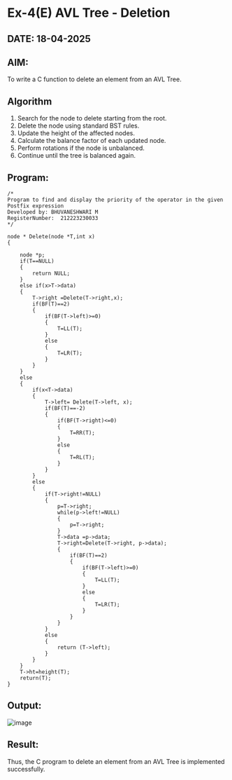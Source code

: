 # Ex-4(E)  AVL Tree - Deletion
## DATE: 18-04-2025
## AIM:
To write a C function to delete an element from an AVL Tree.
## Algorithm
1. Search for the node to delete starting from the root. 
2. Delete the node using standard BST rules. 
3. Update the height of the affected nodes. 
4. Calculate the balance factor of each updated node. 
5. Perform rotations if the node is unbalanced. 
6. Continue until the tree is balanced again. 

## Program:
```
/*
Program to find and display the priority of the operator in the given Postfix expression
Developed by: BHUVANESHWARI M 
RegisterNumber:  212223230033
*/

node * Delete(node *T,int x)
{
    
    node *p;
    if(T==NULL)
    {
        return NULL;
    }
    else if(x>T->data)
    {
        T->right =Delete(T->right,x);
        if(BF(T)==2)
        {
            if(BF(T->left)>=0)
            {
                T=LL(T);
            }
            else
            {
                T=LR(T);
            }
        }
    }
    else
    {
        if(x<T->data)
        {
            T->left= Delete(T->left, x);
            if(BF(T)==-2)
            {
                if(BF(T->right)<=0)
                {
                    T=RR(T);
                }
                else
                {
                    T=RL(T);
                }
            }
        }
        else
        {
            if(T->right!=NULL)
            {
                p=T->right;
                while(p->left!=NULL)
                {
                    p=T->right;
                }
                T->data =p->data;
                T->right=Delete(T->right, p->data);
                {
                    if(BF(T)==2)
                    {
                        if(BF(T->left)>=0)
                        {
                            T=LL(T);
                        }
                        else
                        {
                            T=LR(T);
                        }
                    }
                }
            }
            else
            {
                return (T->left);
            }
        }
    }
    T->ht=height(T);
    return(T);
}

```

## Output:
![image](https://github.com/user-attachments/assets/19ced7ab-eb00-407d-b26f-3261905eecbb)



## Result:
Thus, the C program to delete an element from an AVL Tree is implemented successfully.
